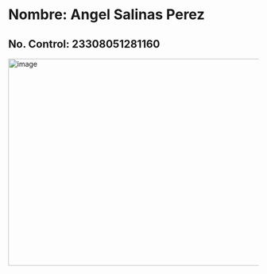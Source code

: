 # Nombre: Angel Salinas Perez
## No. Control: 23308051281160
<img width="827" height="417" alt="image" src="https://github.com/user-attachments/assets/1d95a92d-da34-4421-9a51-539635c34860" />
